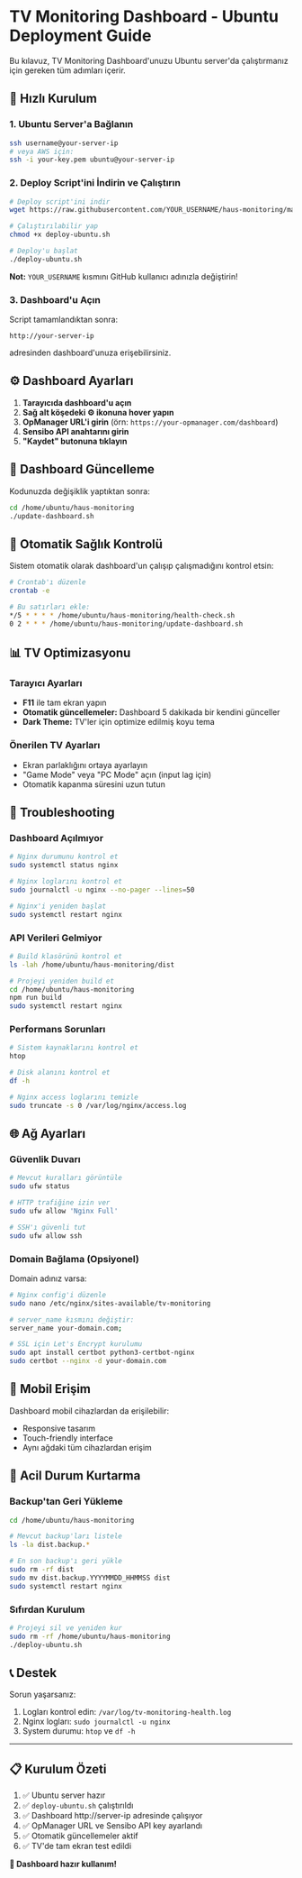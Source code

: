# TV Monitoring Dashboard - Ubuntu Deployment Guide

Bu kılavuz, TV Monitoring Dashboard'unuzu Ubuntu server'da çalıştırmanız için gereken tüm adımları içerir.

## 🎯 Hızlı Kurulum

### 1. Ubuntu Server'a Bağlanın
```bash
ssh username@your-server-ip
# veya AWS için:
ssh -i your-key.pem ubuntu@your-server-ip
```

### 2. Deploy Script'ini İndirin ve Çalıştırın
```bash
# Deploy script'ini indir
wget https://raw.githubusercontent.com/YOUR_USERNAME/haus-monitoring/main/deploy-ubuntu.sh

# Çalıştırılabilir yap
chmod +x deploy-ubuntu.sh

# Deploy'u başlat
./deploy-ubuntu.sh
```

**Not:** `YOUR_USERNAME` kısmını GitHub kullanıcı adınızla değiştirin!

### 3. Dashboard'u Açın
Script tamamlandıktan sonra:
```
http://your-server-ip
```
adresinden dashboard'unuza erişebilirsiniz.

## ⚙️ Dashboard Ayarları

1. **Tarayıcıda dashboard'u açın**
2. **Sağ alt köşedeki ⚙️ ikonuna hover yapın**
3. **OpManager URL'i girin** (örn: `https://your-opmanager.com/dashboard`)
4. **Sensibo API anahtarını girin**
5. **"Kaydet" butonuna tıklayın**

## 🔄 Dashboard Güncelleme

Kodunuzda değişiklik yaptıktan sonra:

```bash
cd /home/ubuntu/haus-monitoring
./update-dashboard.sh
```

## 🏥 Otomatik Sağlık Kontrolü

Sistem otomatik olarak dashboard'un çalışıp çalışmadığını kontrol etsin:

```bash
# Crontab'ı düzenle
crontab -e

# Bu satırları ekle:
*/5 * * * * /home/ubuntu/haus-monitoring/health-check.sh
0 2 * * * /home/ubuntu/haus-monitoring/update-dashboard.sh
```

## 📊 TV Optimizasyonu

### Tarayıcı Ayarları
- **F11** ile tam ekran yapın
- **Otomatik güncellemeler:** Dashboard 5 dakikada bir kendini günceller
- **Dark Theme:** TV'ler için optimize edilmiş koyu tema

### Önerilen TV Ayarları
- Ekran parlaklığını ortaya ayarlayın
- "Game Mode" veya "PC Mode" açın (input lag için)
- Otomatik kapanma süresini uzun tutun

## 🔧 Troubleshooting

### Dashboard Açılmıyor
```bash
# Nginx durumunu kontrol et
sudo systemctl status nginx

# Nginx loglarını kontrol et
sudo journalctl -u nginx --no-pager --lines=50

# Nginx'i yeniden başlat
sudo systemctl restart nginx
```

### API Verileri Gelmiyor
```bash
# Build klasörünü kontrol et
ls -lah /home/ubuntu/haus-monitoring/dist

# Projeyi yeniden build et
cd /home/ubuntu/haus-monitoring
npm run build
sudo systemctl restart nginx
```

### Performans Sorunları
```bash
# Sistem kaynaklarını kontrol et
htop

# Disk alanını kontrol et
df -h

# Nginx access loglarını temizle
sudo truncate -s 0 /var/log/nginx/access.log
```

## 🌐 Ağ Ayarları

### Güvenlik Duvarı
```bash
# Mevcut kuralları görüntüle
sudo ufw status

# HTTP trafiğine izin ver
sudo ufw allow 'Nginx Full'

# SSH'ı güvenli tut
sudo ufw allow ssh
```

### Domain Bağlama (Opsiyonel)
Domain adınız varsa:

```bash
# Nginx config'i düzenle
sudo nano /etc/nginx/sites-available/tv-monitoring

# server_name kısmını değiştir:
server_name your-domain.com;

# SSL için Let's Encrypt kurulumu
sudo apt install certbot python3-certbot-nginx
sudo certbot --nginx -d your-domain.com
```

## 📱 Mobil Erişim

Dashboard mobil cihazlardan da erişilebilir:
- Responsive tasarım
- Touch-friendly interface
- Aynı ağdaki tüm cihazlardan erişim

## 🚨 Acil Durum Kurtarma

### Backup'tan Geri Yükleme
```bash
cd /home/ubuntu/haus-monitoring

# Mevcut backup'ları listele
ls -la dist.backup.*

# En son backup'ı geri yükle
sudo rm -rf dist
sudo mv dist.backup.YYYYMMDD_HHMMSS dist
sudo systemctl restart nginx
```

### Sıfırdan Kurulum
```bash
# Projeyi sil ve yeniden kur
sudo rm -rf /home/ubuntu/haus-monitoring
./deploy-ubuntu.sh
```

## 📞 Destek

Sorun yaşarsanız:
1. Logları kontrol edin: `/var/log/tv-monitoring-health.log`
2. Nginx logları: `sudo journalctl -u nginx`
3. System durumu: `htop` ve `df -h`

---

## 📋 Kurulum Özeti

1. ✅ Ubuntu server hazır
2. ✅ `deploy-ubuntu.sh` çalıştırıldı
3. ✅ Dashboard http://server-ip adresinde çalışıyor
4. ✅ OpManager URL ve Sensibo API key ayarlandı
5. ✅ Otomatik güncellemeler aktif
6. ✅ TV'de tam ekran test edildi

**🎉 Dashboard hazır kullanım!**
